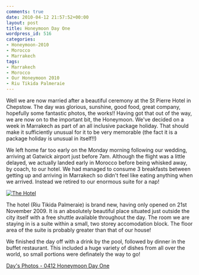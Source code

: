 ```yaml
---
comments: true
date: 2010-04-12 21:57:52+00:00
layout: post
title: Honeymoon Day One
wordpress_id: 516
categories:
- Honeymoon-2010
- Morocco
- Marrakech
tags:
- Marrakech
- Morocco
- Our Honeymoon 2010
- Riu Tikida Palmeraie
---
```


Well we are now married after a beautiful ceremony at the St Pierre Hotel in Chepstow. The day was glorious, sunshine, good food, great company, hopefully some fantastic photos, the works!! Having got that out of the way, we are now on to the important bit, the Honeymoon. We've decided on a week in Marrakech as part of an all inclusive package holiday. That should make it sufficiently unusual for it to be very memorable (the fact it is a package holiday is unusual in itself!!)

We left home far too early on the Monday morning following our wedding, arriving at Gatwick airport just before 7am. Although the flight was a little delayed, we actually landed early in Morocco before being whisked away, by coach, to our hotel. We had managed to consume 3 breakfasts between getting up and arriving in Marrakech so didn't feel like eating anything when we arrived. Instead we retired to our enormous suite for a nap!

[![The Hotel](http://travel.perry-online.me.uk/files/2012/08/sfpgMjAxMC8wNDEyLTA0MTkgT3VyIEhvbmV5bW9vbi8wNDEyIEhvbmV5bW9vbiBEYXkgT25lLypJTUdfNjg0Ni5qcGcqKmltYWdlKioxNjY5OGYyN2M2MTlmN2I0ZGI0Njk0ZjIxMDE3MDkwYw-300x200.jpg)](http://travel.perry-online.me.uk/files/2012/08/sfpgMjAxMC8wNDEyLTA0MTkgT3VyIEhvbmV5bW9vbi8wNDEyIEhvbmV5bW9vbiBEYXkgT25lLypJTUdfNjg0Ni5qcGcqKmltYWdlKioxNjY5OGYyN2M2MTlmN2I0ZGI0Njk0ZjIxMDE3MDkwYw.jpg)

The hotel (Riu Tikida Palmeraie) is brand new, having only opened on 21st November 2009. It is an absolutely beautiful place situated just outside the city itself with a free shuttle available throughout the day. The room we are staying in is a suite within a small, two storey accomodation block. The floor area of the suite is probably greater than that of our house!

We finished the day off with a drink by the pool, followed by dinner in the buffet restaurant. This included a huge variety of dishes from all over the world, so small portions were definately the way to go!


[Day's Photos - 0412 Honeymoon Day One](http://photos.perry-online.me.uk/travel/2010/0412-0419-our-honeymoon/0412-honeymoon-day-one/)
